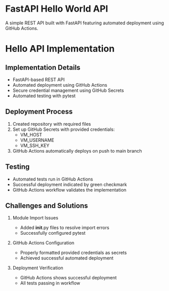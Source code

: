 # FastAPI Hello World API

A simple REST API built with FastAPI featuring automated deployment using GitHub Actions.

# Hello API Implementation

## Implementation Details
- FastAPI-based REST API
- Automated deployment using GitHub Actions
- Secure credential management using GitHub Secrets
- Automated testing with pytest

## Deployment Process
1. Created repository with required files
2. Set up GitHub Secrets with provided credentials:
   - VM_HOST
   - VM_USERNAME
   - VM_SSH_KEY
3. GitHub Actions automatically deploys on push to main branch

## Testing
- Automated tests run in GitHub Actions
- Successful deployment indicated by green checkmark
- GitHub Actions workflow validates the implementation

## Challenges and Solutions
1. Module Import Issues
   - Added __init__.py files to resolve import errors
   - Successfully configured pytest

2. GitHub Actions Configuration
   - Properly formatted provided credentials as secrets
   - Achieved successful automated deployment

3. Deployment Verification
   - GitHub Actions shows successful deployment
   - All tests passing in workflow
